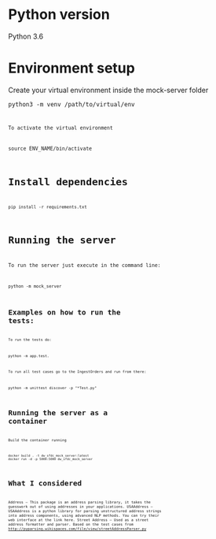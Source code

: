 # Python version

Python 3.6

# Environment setup 

Create your virtual environment inside the mock-server folder

<code>python3 -m venv /path/to/virtual/env<code>

To activate the virtual environment 

source ENV_NAME/bin/activate

# Install dependencies

<code>pip install -r requirements.txt</code>

# Running the server

To run the server just execute in the command line:

<code>python -m mock_server<code>

# Examples on how to run the tests:
To run the tests do:

python -m app.test.

To run all test cases go to the IngestOrders and run from there:

python -m unittest discover -p "*Test.py"
# Running the server as a container

Build the container running

<code>docker build . -t dw_sfdc_mock_server:latest</code>
<code>docker run -d -p 5000:5000 dw_sfdc_mock_server</code>

# What I considered 
Address – This package is an address parsing library, it takes the guesswork out of using addresses in your applications.
USAAddress – USAAddress is a python library for parsing unstructured address strings into address components, using advanced NLP methods. You can try their web interface at the link here.
Street Address – Used as a street address formatter and parser. Based on the test cases from http://pyparsing.wikispaces.com/file/view/streetAddressParser.py

